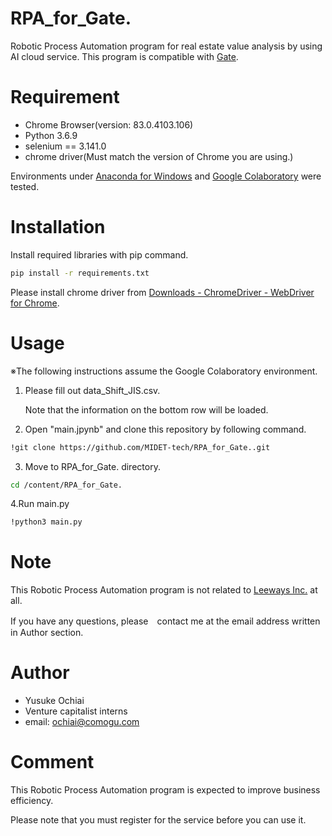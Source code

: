 # RPA_for_Gate.
Robotic Process Automation program for real estate value analysis by using AI cloud service. This program is compatible with [Gate](https://www.ai.gate.estate/).

# Requirement
* Chrome Browser(version: 83.0.4103.106)
* Python 3.6.9
* selenium == 3.141.0
* chrome driver(Must match the version of Chrome you are using.)

Environments under [Anaconda for Windows](https://www.anaconda.com/products/individual) and [Google Colaboratory](https://colab.research.google.com/notebooks/welcome.ipynb?hl=ja) were tested.

# Installation
Install required libraries with pip command.

```bash
pip install -r requirements.txt
```

Please install chrome driver from [Downloads - ChromeDriver - WebDriver for Chrome](https://chromedriver.chromium.org/downloads).

# Usage
※The following instructions assume the Google Colaboratory environment.

1. Please fill out data_Shift_JIS.csv. 

   Note that the information on the bottom row will be loaded.

2. Open "main.jpynb" and clone this repository by following command.

```bash
!git clone https://github.com/MIDET-tech/RPA_for_Gate..git
```

3. Move to RPA_for_Gate. directory.

```bash
cd /content/RPA_for_Gate.
```

4.Run main.py

```bash
!python3 main.py 
```

# Note
This Robotic Process Automation program is not related to [Leeways Inc.](https://www.leeways.co.jp/) at all.

If you have any questions, please　contact me at the email address written in Author section.

# Author
* Yusuke Ochiai
* Venture capitalist interns
* email: ochiai@comogu.com

# Comment
This Robotic Process Automation program is expected to improve business efficiency.

Please note that you must register for the service before you can use it.
